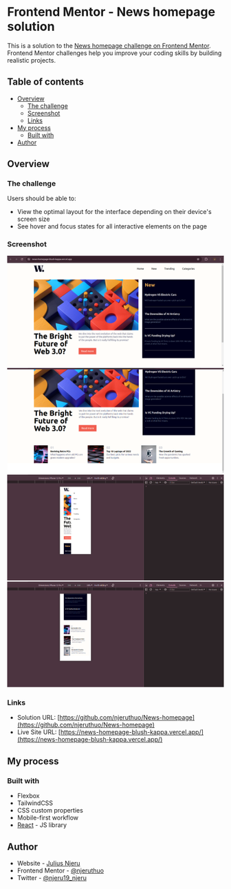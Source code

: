 # Frontend Mentor - News homepage solution

This is a solution to the [News homepage challenge on Frontend Mentor](https://www.frontendmentor.io/challenges/news-homepage-H6SWTa1MFl). Frontend Mentor challenges help you improve your coding skills by building realistic projects.

## Table of contents

- [Overview](#overview)
  - [The challenge](#the-challenge)
  - [Screenshot](#screenshot)
  - [Links](#links)
- [My process](#my-process)
  - [Built with](#built-with)
- [Author](#author)

## Overview

### The challenge

Users should be able to:

- View the optimal layout for the interface depending on their device's screen size
- See hover and focus states for all interactive elements on the page

### Screenshot

![](./screenshots/s1.png)
![](./screenshots/s2.png)
![](./screenshots/s3.png)
![](./screenshots/s4.png)

### Links

- Solution URL: [https://github.com/njeruthuo/News-homepage](https://github.com/njeruthuo/News-homepage)
- Live Site URL: [https://news-homepage-blush-kappa.vercel.app/](https://news-homepage-blush-kappa.vercel.app/)

## My process

### Built with

- Flexbox
- TailwindCSS
- CSS custom properties
- Mobile-first workflow
- [React](https://reactjs.org/) - JS library

## Author

- Website - [Julius Njeru](https://frontend-portfolio-amber.vercel.app/)
- Frontend Mentor - [@njeruthuo](https://www.frontendmentor.io/profile/njeruthuo)
- Twitter - [@njeru19_njeru](https://www.twitter.com/njeru19_njeru)
